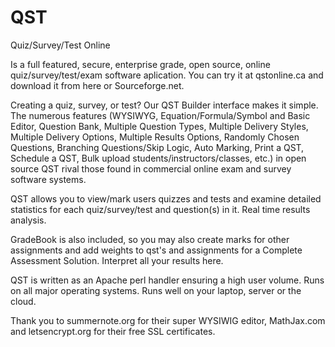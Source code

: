 # QST
Quiz/Survey/Test Online

Is a full featured, secure, enterprise grade, open source, online quiz/survey/test/exam software aplication.
You can try it at qstonline.ca and download it from here or Sourceforge.net. 

Creating a quiz, survey, or test? 
Our QST Builder interface makes it simple. The numerous features (WYSIWYG, Equation/Formula/Symbol and Basic Editor, Question Bank, Multiple Question Types, Multiple Delivery Styles, Multiple Delivery Options, Multiple Results Options, Randomly Chosen Questions, Branching Questions/Skip Logic, Auto Marking, Print a QST, Schedule a QST, Bulk upload students/instructors/classes, etc.) in open source QST rival those found in commercial online exam and survey software systems. 

QST allows you to view/mark users quizzes and tests and examine detailed statistics for each quiz/survey/test and question(s) in it. Real time results analysis.

GradeBook is also included, so you may also create marks for other assignments and add weights to qst's and assignments for a Complete Assessment Solution. Interpret all your results here.

QST is written as an Apache perl handler ensuring a high user volume. 
Runs on all major operating systems.
Runs well on your laptop, server or the cloud.

Thank you to summernote.org for their super WYSIWIG editor, MathJax.com and letsencrypt.org for their free SSL certificates.
